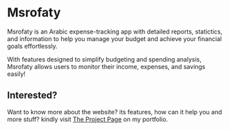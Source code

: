 # Msrofaty

Msrofaty is an Arabic expense-tracking app with detailed reports, statictics, and information to help you manage your budget and achieve your financial goals effortlessly.

With features designed to simplify budgeting and spending analysis, Msrofaty allows users to monitor their income, expenses, and savings easily!

## Interested?

Want to know more about the website? its features, how can it help you and more stuff?
kindly visit [The Project Page](https://www.gergesbadr.com/projects) on my portfolio.